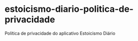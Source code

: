 # estoicismo-diario-politica-de-privacidade
Política de privacidade do aplicativo Estoicismo Diário
